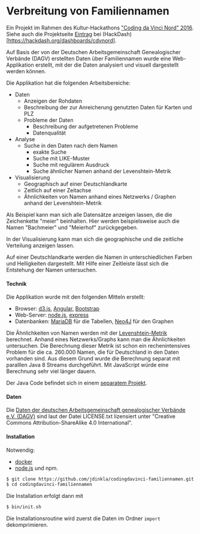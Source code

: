 # Verbreitung von Familiennamen

Ein Projekt im Rahmen des Kultur-Hackathons
["Coding da Vinci Nord" 2016](https://codingdavinci.de). Siehe auch die Projektseite [Eintrag](https://hackdash.org/projects/57dd5ce5d9284f016c04745b)
bei (HackDash)[https://hackdash.org/dashboards/cdvnord].

Auf Basis der von der Deutschen Arbeitsgemeinschaft Genealogischer Verbände (DAGV) 
erstellten Daten über Familiennamen wurde eine Web-Applikation erstellt, mit der die Daten analysiert und
visuell dargestellt werden können.

Die Applikation hat die folgenden Arbeitsbereiche:

* Daten
    * Anzeigen der Rohdaten
    * Beschreibung der zur Anreicherung genutzten Daten für Karten und PLZ
    * Probleme der Daten
        * Beschreibung der aufgetretenen Probleme
        * Datenqualität 
* Analyse
    * Suche in den Daten nach dem Namen
        * exakte Suche
        * Suche mit LIKE-Muster 
        * Suche mit regulärem Ausdruck
        * Suche ähnlicher Namen anhand der Levenshtein-Metrik
* Visualisierung
    * Geographisch auf einer Deutschlandkarte
    * Zeitlich auf einer Zeitachse
    * Ähnlichkeiten von Namen anhand eines Netzwerks / Graphen anhand der Levenshtein-Metrik
    
Als Beispiel kann man sich alle Datensätze anzeigen lassen, die die Zeichenkette "meier" beinhalten. 
Hier werden beispielsweise auch die Namen "Bachmeier" und "Meierhof" zurückgegeben.

In der Visualisierung kann man sich die geographische und die zeitliche Verteilung anzeigen lassen.

Auf einer Deutschlandkarte werden die Namen in unterschiedlichen Farben und Helligkeiten dargestellt. 
Mit Hilfe einer Zeitleiste lässt sich die Entstehung der Namen untersuchen.

#### Technik

Die Applikation wurde mit den folgenden Mitteln erstellt:

* Browser: [d3.js](https://d3js.org/), [Angular](https://angularjs.org/), [Bootstrap](http://getbootstrap.com/)
* Web-Server: [node.js](https://nodejs.org), [express](http://expressjs.com/)
* Datenbanken: [MariaDB](https://mariadb.org/) für die Tabellen, [Neo4J](https://neo4j.com/) für den Graphen

Die Ähnlichkeiten von Namen werden mit der [Levenshtein-Metrik](https://de.wikipedia.org/wiki/Levenshtein-Distanz) berechnet. 
Anhand eines Netzwerks/Graphs kann man die Ähnlichkeiten untersuchen. 
Die Berechnung dieser Metrik ist schon ein rechenintensives Problem für die ca. 260.000 Namen, die für 
Deutschland in den Daten vorhanden sind. Aus diesem Grund wurde die Berechnung separat mit paralllen Java 8 Streams durchgeführt. 
Mit JavaScript würde eine Berechnung sehr viel länger dauern.

Der Java Code befindet sich in einem [separatem Projekt](https://github.com/jdinkla/codingdavinci-familiennamen-graph).

#### Daten

Die [Daten der deutschen Arbeitsgemeinschaft genealogischer Verbände e.V. (DAGV)](https://zenodo.org/record/61683#.WBG_hSTrt7I)
sind laut der Datei LICENSE.txt lizensiert unter "Creative Commons Attribution-ShareAlike 4.0 International".

#### Installation

Notwendig: 

* [docker](https://www.docker.com/)
* [node.js](https://nodejs.org) und npm.


```bash
$ git clone https://github.com/jdinkla/codingdavinci-familiennamen.git
$ cd codingdavinci-familiennamen
```

Die Installation erfolgt dann mit

```bash
$ bin/init.sh
```

Die Installationsroutine wird zuerst die Daten im Ordner ```import``` dekomprimieren.

